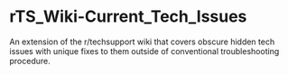 # rTS_Wiki-Current_Tech_Issues
An extension of the r/techsupport wiki that covers obscure hidden tech issues with unique fixes to them outside of conventional troubleshooting procedure.
